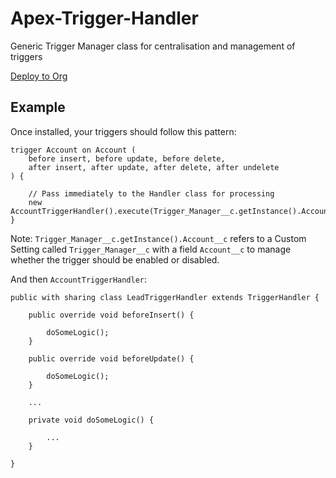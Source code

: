 # Apex-Trigger-Handler
Generic Trigger Manager class for centralisation and management of triggers

[Deploy to Org](https://githubsfdeploy.herokuapp.com/app/githubdeploy/benedwards44/Apex-Trigger-Handler)

## Example

Once installed, your triggers should follow this pattern:
```
trigger Account on Account (
    before insert, before update, before delete, 
    after insert, after update, after delete, after undelete
) {

    // Pass immediately to the Handler class for processing
    new AccountTriggerHandler().execute(Trigger_Manager__c.getInstance().Account__c);
}
```

Note: `Trigger_Manager__c.getInstance().Account__c` refers to a Custom Setting called `Trigger_Manager__c` with a field `Account__c` to manage whether the trigger should be enabled or disabled.

And then `AccountTriggerHandler`:
```
public with sharing class LeadTriggerHandler extends TriggerHandler {

    public override void beforeInsert() {

        doSomeLogic();
    }

    public override void beforeUpdate() {

        doSomeLogic();
    }

    ...

    private void doSomeLogic() {

        ...
    }

}
```
